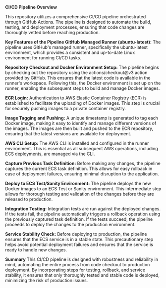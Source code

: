 **CI/CD Pipeline Overview**

This repository utilizes a comprehensive CI/CD pipeline orchestrated through GitHub Actions. The pipeline is designed to automate the build, testing, and deployment processes, ensuring that code changes are thoroughly vetted before reaching production.

**Key Features of the Pipeline GitHub Managed Runner (ubuntu-latest):**
The pipeline uses GitHub's managed runner, specifically the ubuntu-latest environment, which provides a consistent and up-to-date Linux environment for running CI/CD tasks.

**Repository Checkout and Docker Environment Setup:**
The pipeline begins by checking out the repository using the actions/checkout@v3 action provided by GitHub. This ensures that the latest code is available in the runner's workspace.
Following this, the Docker environment is set up on the runner, enabling the subsequent steps to build and manage Docker images.

**ECR Login:**
Authentication to AWS Elastic Container Registry (ECR) is established to facilitate the uploading of Docker images. This step is crucial for securely pushing images to a private container registry.

**Image Tagging and Pushing:**
A unique timestamp is generated to tag each Docker image, making it easy to identify and manage different versions of the images.
The images are then built and pushed to the ECR repository, ensuring that the latest versions are available for deployment.

**AWS CLI Setup:**
The AWS CLI is installed and configured in the runner environment. This is essential as all subsequent AWS operations, including ECS deployments, are managed via the CLI.

**Capture Previous Task Definition:**
Before making any changes, the pipeline captures the current ECS task definition. This allows for easy rollback in case of deployment failures, ensuring minimal disruption to the application.

**Deploy to ECS Test/Sanity Environment:**
The pipeline deploys the new Docker images to an ECS Test or Sanity environment. This intermediate step allows for thorough testing and validation of the changes before they are released to production.

**Integration Testing:**
Integration tests are run against the deployed changes. If the tests fail, the pipeline automatically triggers a rollback operation using the previously captured task definition.
If the tests succeed, the pipeline proceeds to deploy the changes to the production environment.

**Service Stability Check:**
Before deploying to production, the pipeline ensures that the ECS service is in a stable state. This precautionary step helps avoid potential deployment failures and ensures that the service is ready to handle new changes.

**Summary**
This CI/CD pipeline is designed with robustness and reliability in mind, automating the entire process from code checkout to production deployment. By incorporating steps for testing, rollback, and service stability, it ensures that only thoroughly tested and stable code is deployed, minimizing the risk of production issues.
